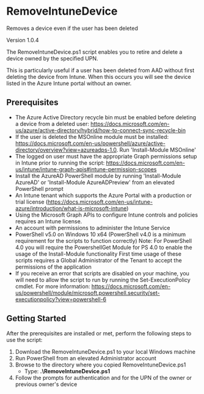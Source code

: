 # RemoveIntuneDevice
Removes a device even if the user has been deleted

Version 1.0.4

The RemoveIntuneDevice.ps1 script enables you to retire and delete a device owned by the specified UPN. 

This is particularly useful if a user has been deleted from AAD without first deleting the device from Intune. When this occurs you will see the device listed in the Azure Intune portal without an owner. 

## Prerequisites
* The Azure Active Directory recycle bin must be enabled before deleting a device from a deleted user: https://docs.microsoft.com/en-us/azure/active-directory/hybrid/how-to-connect-sync-recycle-bin
* If the user is deleted the MSOnline module must be installed: https://docs.microsoft.com/en-us/powershell/azure/active-directory/overview?view=azureadps-1.0. Run 'Install-Module MSOnline'
* The logged on user must have the appropriate Graph permissions setup in Intune prior to running the script: https://docs.microsoft.com/en-us/intune/intune-graph-apis#intune-permission-scopes
* Install the AzureAD PowerShell module by running 'Install-Module AzureAD' or 'Install-Module AzureADPreview' from an elevated PowerShell prompt
* An Intune tenant which supports the Azure Portal with a production or trial license (https://docs.microsoft.com/en-us/intune-azure/introduction/what-is-microsoft-intune)
* Using the Microsoft Graph APIs to configure Intune controls and policies requires an Intune license.
* An account with permissions to administer the Intune Service
* PowerShell v5.0 on Windows 10 x64 (PowerShell v4.0 is a minimum requirement for the scripts to function correctly)
Note: For PowerShell 4.0 you will require the PowershellGet Module for PS 4.0 to enable the usage of the Install-Module functionality
First time usage of these scripts requires a Global Administrator of the Tenant to accept the permissions of the application
* If you receive an error that scripts are disabled on your machine, you will need to allow the script to run by running the Set-ExecutionPolicy cmdlet. For more information: https://docs.microsoft.com/en-us/powershell/module/microsoft.powershell.security/set-executionpolicy?view=powershell-6

## Getting Started
After the prerequisites are installed or met, perform the following steps to use the script:
1. Download the RemoveIntuneDevice.ps1 to your local Windows machine
1. Run PowerShell from an elevated Administrator account
1. Browse to the directory where you copied RemoveIntuneDevice.ps1
   * Type: **.\RemoveIntuneDevice.ps1**
1. Follow the prompts for authentication and for the UPN of the owner or previous owner's device
